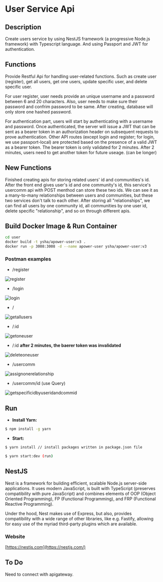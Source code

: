 # User Service Api

## Description

Create users service by using NestJS framework (a progressive Node.js framework) with Typescript language. And using Passport and JWT for authentication.

## Functions

Provide Restful Api for handling user-related functions. Such as create user (register), get all users, get one users, update specific user, and delete specific user.

For user register, user needs provide an unique username and a password between 6 and 20 characters. Also, user needs to make sure their password and confrim password to be same. After creating, database will only store one hashed password.

For authentication part, users will start by authenticating with a username and password. Once authenticated, the server will issue a JWT that can be sent as a bearer token in an authorization header on subsequent requests to prove authentication. Other API routes (except login and register; for login, we use passport-local) are protected based on the presence of a valid JWT as a bearer token. The bearer token is only validated for 2 minutes. After 2 minutes, users need to get another token for future useage. (can be longer)

## New Functions

Finished creating apis for storing related users' id and communities's id. After the front end gives user's id and one community's id, this service's usercomm api with POST menthod can store these two ids. We can see it as a many-to-many relationships between users and communities, but these two services don't talk to each other. After storing all "relationships", we can find all users by one community id, all communities by one user id, delete specific "relationship", and so on through different apis.

## Build Docker Image & Run Container

```bash
cd user
docker build -t ysha/apower-user:v3 .
docker run -p 3008:3008 -d --name apower-user ysha/apower-user:v3
```

### Postman examples

- /register

![register](/user/pic/register.png)

- /login

![login](/user/pic/login.png)

- /

![getallusers](/user/pic/allusers.png)

- /:id

![getoneuser](/user/pic/oneuser.png)

- /:id **after 2 minutes, the baerer token was invalidated**

![deleteoneuser](/user/pic/deleteonuser.png)

- /usercomm

![assignonerelationship](/user/pic/assignonerelationship.png)

- /usercomm/id (use Query)

![getspecificidbyuseridandcommid](/user/pic/getspecificid.png)

## Run

- **Install Yarn:**

```bash
$ npm install -g yarn
```

- **Start:**

```bash
$ yarn install // install packages written in package.json file

$ yarn start:dev (run)
```

## NestJS

Nest is a framework for building efficient, scalable Node.js server-side applications. It uses modern JavaScript, is built with TypeScript (preserves compatibility with pure JavaScript) and combines elements of OOP (Object Oriented Programming), FP (Functional Programming), and FRP (Functional Reactive Programming).

Under the hood, Nest makes use of Express, but also, provides compatibility with a wide range of other libraries, like e.g. Fastify, allowing for easy use of the myriad third-party plugins which are available.

### Website 

[https://nestjs.com](https://nestjs.com/)

## To Do

Need to connect with apigateway.
